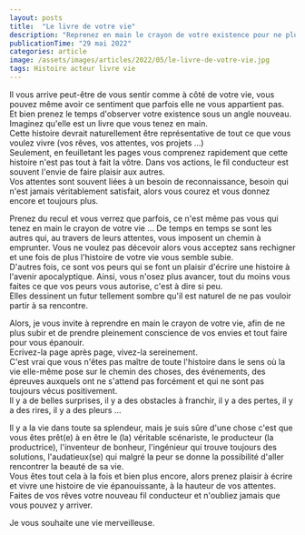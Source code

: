 ```yaml
---
layout: posts
title:  "Le livre de votre vie"
description: "Reprenez en main le crayon de votre existence pour ne plus subir votre vie. "
publicationTime: "29 mai 2022"
categories: article
image: /assets/images/articles/2022/05/le-livre-de-votre-vie.jpg
tags: Histoire acteur livre vie
---
```

        
Il vous arrive peut-être de vous sentir comme à côté de votre vie, vous pouvez même avoir ce sentiment que parfois elle ne vous appartient pas.   
Et bien prenez le temps d'observer votre existence sous un angle nouveau. Imaginez qu'elle est un livre que vous tenez en main.  
Cette histoire devrait  naturellement être représentative de tout ce que vous voulez vivre (vos rêves, vos attentes, vos projets ...)  
Seulement, en feuilletant les pages vous comprenez rapidement que cette histoire n'est pas tout à fait la vôtre.  Dans vos actions, le fil conducteur est souvent l'envie de faire plaisir aux autres.  
Vos attentes sont souvent liées à un besoin de reconnaissance, besoin qui n'est jamais véritablement satisfait,  alors vous courez et vous donnez encore et toujours plus.    
  
Prenez du recul et vous verrez que parfois, ce n'est même pas vous qui tenez en main le crayon de votre vie ... De temps en temps se sont les autres qui, au travers de leurs attentes, vous imposent un chemin à emprunter. Vous ne voulez pas décevoir alors vous acceptez sans rechigner et une fois de plus l'histoire de votre vie vous semble subie.    
D'autres fois, ce sont vos peurs qui se font un plaisir d'écrire une histoire à l'avenir apocalyptique.  Ainsi, vous n'osez plus avancer, tout du moins vous faites ce que vos peurs vous autorise, c'est à dire si peu.   
Elles dessinent un futur tellement sombre qu'il est naturel de ne pas vouloir partir à sa rencontre.   
  
Alors, je vous invite à reprendre en main le crayon de votre vie, afin de ne plus subir et de prendre pleinement conscience de vos envies et tout faire pour vous épanouir.    
Ecrivez-la page après page, vivez-la sereinement.    
C'est vrai que vous n'êtes pas maître de toute l'histoire dans le sens où la vie elle-même pose sur le chemin des choses,  des événements,  des épreuves auxquels ont ne s'attend pas forcément et qui ne sont pas toujours vécus positivement.    
Il y a de belles surprises, il y a des obstacles à franchir,  il y a des pertes, il y a des rires, il y a des pleurs ...  
  
Il y a la vie dans toute sa splendeur, mais je suis sûre d'une chose c'est que vous êtes prêt(e) à en être le (la) véritable scénariste, le producteur (la productrice), l'inventeur de bonheur, l'ingénieur qui trouve toujours des solutions,  l'audatieux(se) qui malgré la peur se donne la possibilité d'aller rencontrer la beauté de sa vie.  
Vous êtes tout cela à la fois et bien plus encore, alors prenez plaisir à écrire et vivre une histoire de vie épanouissante, à la hauteur de vos attentes.   
Faites de vos rêves votre nouveau fil conducteur et n'oubliez jamais que vous pouvez y arriver.   
  
Je vous souhaite une vie merveilleuse.  